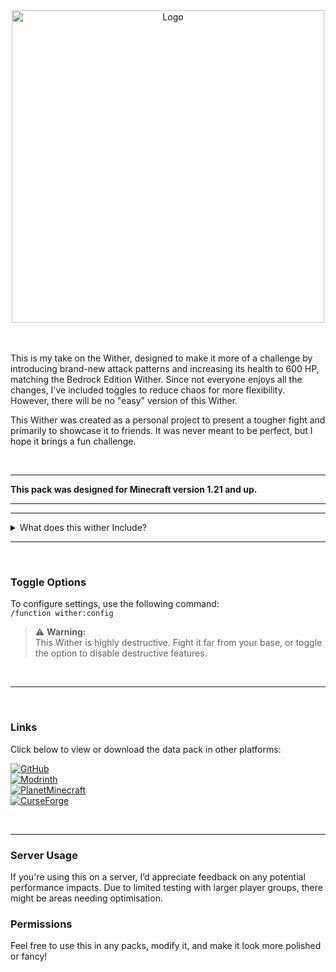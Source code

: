 <div align="center">
  <img src="https://cdn.modrinth.com/data/cached_images/8d5aaaefc87dc119197586f7725d20513ee9e2ae.png" alt="Logo" width="500">
</div>
<br><br>



This is my take on the Wither, designed to make it more of a challenge by introducing brand-new attack patterns and increasing its health to 600 HP, matching the Bedrock Edition Wither. Since not everyone enjoys all the changes, I've included toggles to reduce chaos for more flexibility. However, there will be no "easy" version of this Wither. 

This Wither was created as a personal project to present a tougher fight and primarily to showcase it to friends. It was never meant to be perfect, but I hope it brings a fun challenge.

<br>

---

**This pack was designed for Minecraft version 1.21 and up.**

---

---


<details>
<summary>What does this wither Include?</summary>

The wither has **600HP** by default and does additional knockback resistance. It occasionally spawns blazes and wither skeletons and has stronger wither skulls.

#### Start "Animation"

![ezgif-5-6c9485f70c](https://github.com/user-attachments/assets/20b73961-c7ac-40e0-b39f-9674e9a57cb0)

#### Wither Homing Skull

Weaker but never misses, _blocking with shield is advised_

![ezgif-5-cea10731c3](https://github.com/user-attachments/assets/27a9e734-00db-4a22-bae1-aaa9ce8ac6bc)

#### Wither Half HP

![ezgif-5-10224dd7bc](https://github.com/user-attachments/assets/2b2d7892-4cbd-47ca-8da0-7c67d12806f9)

#### Wither Charge Attack

Only does this once its at 250 HP left

![ezgif-5-482393dad0](https://github.com/user-attachments/assets/60f6e28e-dd9e-417c-a01c-81c8784d54bd)

#### Wither Dash Attack

Does this at 100hp left

![ezgif-5-f35da52425](https://github.com/user-attachments/assets/26a4a3b9-e336-4189-98b7-b8f5c9772a97)

#### Wither Death

![ezgif-5-901655b645](https://github.com/user-attachments/assets/ec368079-347f-4bff-a844-84bfd9b06268)


and More!

</details>


---

<br>

### **Toggle Options**  
To configure settings, use the following command:  
`/function wither:config`

> ⚠️ **Warning:**  
> This Wither is highly destructive. Fight it far from your base, or toggle the option to disable destructive features.

<br>

---

<br>

### **Links**  
Click below to view or download the data pack in other platforms:  

[![GitHub](https://img.shields.io/badge/GitHub-000?style=for-the-badge&logo=github&logoColor=white)](https://github.com/ImHer0/witherswrath)  
[![Modrinth](https://img.shields.io/badge/Modrinth-3FCC9A?style=for-the-badge&logo=modrinth&logoColor=white)](https://modrinth.com/datapack/witherswrath/)  
[![PlanetMinecraft](https://img.shields.io/badge/Planet%20Minecraft-2E9FFF?style=for-the-badge&logo=anycubic&logoColor=white)](https://www.planetminecraft.com/data-pack/wither-s-wrath/)<br>
[![CurseForge](https://img.shields.io/badge/CurseForge-f16e34?style=for-the-badge&logo=curseforge&logoColor=white)](https://www.curseforge.com/minecraft/data-packs/withers-wrath) 

<br>

---

### **Server Usage**  
If you're using this on a server, I’d appreciate feedback on any potential performance impacts. Due to limited testing with larger player groups, there might be areas needing optimisation.

### **Permissions**  
Feel free to use this in any packs, modify it, and make it look more polished or fancy!
